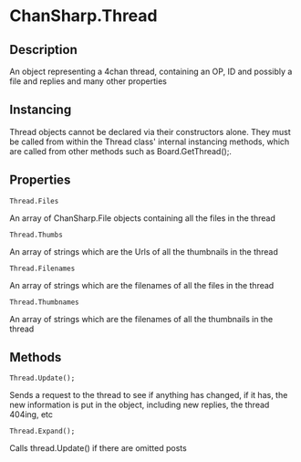 ﻿# ChanSharp.Thread

## Description
An object representing a 4chan thread, containing an OP, ID
and possibly a file and replies and many other properties

## Instancing
Thread objects cannot be declared via their constructors alone. They must be called from within the Thread class' internal instancing methods, which are called from other methods such as Board.GetThread();.


## Properties

```
Thread.Files
```
An array of ChanSharp.File objects containing all the files in the thread

```
Thread.Thumbs
```
An array of strings which are the Urls of all the thumbnails in the thread

```
Thread.Filenames
```
An array of strings which are the filenames of all the files in the thread

```
Thread.Thumbnames
```
An array of strings which are the filenames of all the thumbnails in the thread


## Methods
```
Thread.Update();
```
Sends a request to the thread to see if anything has changed, if it has, the new information is put in the object, including new replies, the thread 404ing, etc

```
Thread.Expand();
```
Calls thread.Update() if there are omitted posts